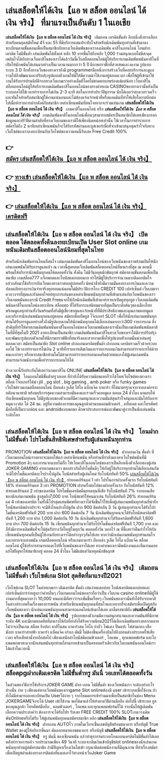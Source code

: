 # เล่นสล็อตให้ได้เงิน【แอ พ สล็อต ออนไลน์ ได้ เงิน จริง】  ที่มาแรงเป็นอันดับ 1 ในเอเชีย

**เล่นสล็อตให้ได้เงิน【แอ พ สล็อต ออนไลน์ ได้ เงิน จริง】** เติมถอน เครดิตขั้นต่ำ  อีกหนึ่งสิ่งทางเลือกสำหรับคนยุคสมัยใหม่ 4จี และ 5จี ที่มีบริการแสนประทับใจสำหรับนักเดิมพันทุกท่านที่เข้ามาลงทะเบียนตามขั้นตอนเพื่อเป็นสมาชิกกับทางเว็บเดิมพันของเราลงเดิมพัน คาสิโนออนไลน์ โอนฝากเครดิต ไม่มีขั้นต่ำ เล่นเดิมพันได้ตั้งแต่ หลัก 10 บาทขึ้นไปถึงหลัก 1,000 ร่วมสนุกแบบไม่มีสะดุด เพลินใจได้กับทางเว็บคาสิโนของเราได้แล้ววันนี้เว็บสล็อตออนไลน์ผู้ให้บริการเกมเดิมพันพนันคาสิโนที่เปิดให้นักพนันได้เล่นมาอย่างเป็นเวลานานมากกว่า 5 ปี มีภาพกราฟิกที่สวยสดและงดงาม รูปแบบระบบ 3 D
อีกทั้งทางเว็บของทางเรายังมี programmerมือหนึ่งการสร้างเว็บที่คอยบริการและดูแล  รวมไปถึงพัฒนาและปรับปรุงรูปแบบตัวเกมให้มีให้มีความน่าใช้งานอยู่ตลอดเวลา เพื่อให้ผู้ที่เข้ามาใช้งานได้รับการปรนนิบัติจากทางเว็บเกมเราอย่างเต็มที่โดยไม่ขาดตกบกพร่องแม้แต่น้อย เว็บคาสิโนสล็อตออนไลน์ผู้ให้บริการเกมเดิมพันคาสิโนออนไลน์ของทางค่ายเกม CASINOของทางเรานั้นยังเป็นระบบออโต้ใช้เวลาทำรายการไม่เกิน 2-3 นาที ต่อในการทำประวัติธุกรรม นับได้เลยว่าสะดวกรวดเร็ว และทันใจสำหรับสมาชิกผู้ใช้งานแน่นอนและไม่ต้องแจ้งเจ้าหน้าที่หรือแอดมินที่ทำให้เสียโอกาสอีกต่อไปเมื่อทำรายการฝากตังค์กับสมาชิก
เหล่าเซียนพนันที่สนใจอยากจะร่วมเล่นเกม **เล่นสล็อตให้ได้เงิน【แอ พ สล็อต ออนไลน์ ได้ เงิน จริง】** เกมคาสิโนออนไลน์ หรือ ***เล่นสล็อตให้ได้เงิน【แอ พ สล็อต ออนไลน์ ได้ เงิน จริง】*** เกมเดิมพันคาสิโนออนไลน์เพื่อนๆสามารถสมัครเป็นสมาชิกได้เลยเพียงกรอกข้อมูลและปรัวัติตามลำดับที่ทางเว็บเกมของเรามีให้เพียงนิดหน่อยเท่านั้น ใช้เวลาในการทำรายการสมัครไม่ถึง 2 นาทีเหล่าเซียนพนันก็จะได้รับรหัสผ่านและยูสเซอร์เพื่อที่จะเข้ามาสนุกสุดเร้าใจกับทางเว็บไซต์ของเราลงทะเบียนกับเว็บไซต์ของเราตอนนี้รับเลย Free Credit 100%

## 👉 [สมัคร เล่นสล็อตให้ได้เงิน【แอ พ สล็อต ออนไลน์ ได้ เงิน จริง】](https://archa888.com/)
## 👉 [ทางเข้า เล่นสล็อตให้ได้เงิน【แอ พ สล็อต ออนไลน์ ได้ เงิน จริง】](https://archa888.com/)
## 👉 [เล่นสล็อตให้ได้เงิน【แอ พ สล็อต ออนไลน์ ได้ เงิน จริง】 เครดิตฟรี](https://archa888.com/)

## เล่นสล็อตให้ได้เงิน【แอ พ สล็อต ออนไลน์ ได้ เงิน จริง】 เปิดตลอด ได้ตลอดทั้งคืนลงทะเบียนเปิด User Slot online เกมพนันเดิมพันสล็อตออนไลน์นิยมที่สุดในไทย

สำหรับนักเดิมพันท่านไหนที่สนใจ เล่นเกมเดิมพันคาสิโนออนไลน์ของเว็บพนันของเราพร้อมเปิดให้นักเล่นเกมพนันได้รับการดูแลแล้ว ณ เวลานี้สุดยอดเว็บเดิมพันสล็อตออนไลน์ที่มาแรงที่สุด ณ ตอนนี้ พร้อมให้บริการนักพนันทุกคนได้ตลอดทั้งวัน ทั้งคืน ไม่มีวันหยุดนักขัตฤกษ์ สมัครตามขั้นตอนเพื่อเป็นสมาชิก เกมสล็อต777 แจ็กพอตและโบนัสแตกบ่อยมาก ทำให้มีผู้ใช้บริการจำนวนมากติดอกติดใจแล้วกลับมาใช้บริการกับเว็บของทางเราต่ออยู่บ่อยครั้ง มิหนำซ้ำยังมีความมั่นคงทางการเงินและความปลอดภัยทางการเงินจ่ายจริงทุกยอดแน่นอนไม่มีประวัติการโกง CREDIT 100 เปอร์เซ็นต์ เว็บเกมเราควบวงจรที่สุดและยังตอบโจทย์ทุกการเล่นของเหล่าเซียนพนันทุกท่านที่เข้ามาเล่นกับเว็บพนันของเรา
เว็บเกมพนันของเรามี Credit Freeแจกให้กับนักเดิมพันที่เข้ามาทำรายกเปิดยูสทุกยูส เว็บเกมเดิมพันพนันคาสิโนออนไลน์ลงทะเบียน สล็อตxo ที่ได้รับกระแสนิยมมากที่สุดเป็นระดับต้นๆของเมืองไทย พร้อมดูแลทุกท่านทั้งวันพร้อมทั้งยังมีผู้เชี่ยวชาญและเจ้าหน้าที่ที่มีประสิทธิภาพและคุณภาพคอยดูแลและบริการนักเล่นพนันทุกคนอยู่ตลอด สมัครเพื่อเปิดยูส โจ๊กเกอร์ SLOT เพื่อให้นักเล่นเกมพนันทุกท่านได้รับการดูแลอย่างทั่วถึงมีรูปแบบเกมให้นักพนันทุกคนได้เลือกเล่นมากกว่า300 รายการเกม
สิ่งสำคัญที่ทำให้ค่ายเกมเดิมพันพนันคาสิโนออนไลน์ของเว็บเกมพนันของเรานั้นเป็นเกมเดิมพันพนันคาสิโนที่ดีที่สุดในปี 2021 ลงทะเบียนเป็นสมาชิก  เกมเดิมพันพนันคาสิโนทางเว็บของเราได้มีการปรับปรุงและพัฒนารูปแบบตัวเกมให้มีภาพกราฟฟิกที่สมจริงและสวยงามเพื่อให้รูปแบบตัวเกมนั้นน่าเล่นอยู่ตลอดเวลา สมัครเป็นสมาชิก Slot online ฝากถอนเครดิตขขั้นต่ำ ฝากถอน เครดิตรวดเร็วด้วยระบบออโต้ ใช้เวลาทำรายการไม่เกิน 2 นาทีทั้งรายการเติมเงินและรายการถอนเงินสามารถทำรายการได้ด้วยตนเองง่ายๆ หรือหากสมาชิกท่านใดไม่สามารถทำรายการถอนเคดริตด้วยตนเองได้ผู้เล่นเกมพนันสามารถแจ้งพนักงานเพื่อทำรายการถอนให้ได้

ช่วงเวลานี้รับประกันได้เลยว่าเกมคาสิโน ONLINE **เล่นสล็อตให้ได้เงิน【แอ พ สล็อต ออนไลน์ ได้ เงิน จริง】** โอนถอนไม่มีขั้นต่ำทรูวอเลท ที่กำลังได้รับความนิยมเลยก็ว่าได้โดยเว็บไซต์ของทางเรา สล็อต โจ๊กเกอร์ได้นำ  jili , pg slot , big gaming , amb poker หรือ funky games เว็บไซต์รวมเกมสล็อตออนไลน์ ป๊อกเด้ง รูเล็ต ไฮโล แบ็กแจ๊ค บาคาร่า ที่ได้มาตรฐานจากจากองค์กรระบดับนานาชาติ พร้อมบริการสุดความสามารถมั่นคงและรวดเร็วคอยดูแล ตลอด 24 ชั่วโมง มามอบให้กับเซียนพนันทุกคน ได้มีรูปแบบของตัวเกมที่มีความสนุกและความมันส์สุดเร้าใจสนุกและมันไปกับการหมุนวงวล้อ ได้ 24 ชม. อยู่ที่ความต้องการของคุณลูกค้าผ่านบนคอมพิวเตอร์ , แท็บเลต และโทรศัพท์มือถือที่เป็นระบบios และ androidแบบพกพา ศึกษาประสบการณ์และพัฒนาสู่การเป็นนักเล่นพนันระดับโลก

## เล่นสล็อตให้ได้เงิน【แอ พ สล็อต ออนไลน์ ได้ เงิน จริง】 โอนฝากไม่มีขั้นต่ำ โปรโมชั่นสิทธิพิเศษสำหรับผู้เล่นพนันทุกท่าน

 PROMOTION  **เล่นสล็อตให้ได้เงิน【แอ พ สล็อต ออนไลน์ ได้ เงิน จริง】** ฝากถอนเงิน ขั้นต่ำ ที่เว็บเกมออนไลน์เราอยากจะมอบให้แก่  เหล่าเซียนพนัน หรือท่านที่กำลังมองหาเว็บไซต์พนันที่มี  Promotion ดีๆ และการแจกแบบไม่กั๊ก ให้เว็บคาสิโนออนไลน์ของเราเป็นอีกหนึ่งตัวเลือกของผู้เล่น JOKER GAMING ค่ายเกมของเรา ขอกล่าวกับโปรโมชั่นดีๆ ให้กับผู้ใช้บริการทุกท่านได้เลือกเล่นกัน จะมีโปรโมชั่นเครดิตอะไรบ้างไปดูกัน
โบนัสสำหรับผู้เล่นใหม่ รับโบนัสทันที 50% [เล่นสล็อตให้ได้เงิน【แอ พ สล็อต ออนไลน์ ได้ เงิน จริง】](https://archa888.com/) ทำยอดเทิร์นแค่ 1 เท่า
โปรในการฝากครั้งแรก รับโบนัสทันที 14% ทำยอดเทิร์นแค่ 3 เท่า
 PROMOTION ฝากครั้งต่อไปของฝากครั้งแรก รับโบนัสทันที 12% ทำยอดเทิร์นแค่ 2 เท่าของเครดิต
โปรโมชั่นเครดิตคืนยอดทุนที่เสีย รับโบนัสทันที 7% จากยอดเสียของนักเล่นเกมพนัน สูงสุดถึง7,000 บาท
โบนัสแชร์ให้คนมาเล่น รับโบนัสทันที 26% ทำยอดเทิร์นแค่ 4 เท่าของเครดิต
ในทั้งนี้โปรสุดแสนพิศษที่ทางเราได้จัดขึ้นไว้ให้เพื่อผู้เล่นเกมพนันทุกท่านที่น่ารัก โบนัสเครดิตฝากประจำ จะมีสิ่งไหนบ้างไปดูกัน
ฝาก 900 ติดต่อกัน 3 วัน ผู้เล่นทุกท่านจะได้รับโปรโมชั่นเครดิตฟรีทันที 200 บาท
ฝาก 600 ติดต่อกัน 7 วัน นักเดิมพันทุกคนจะได้รับโบนัสเครดิตฟรีทันที 1,200 บาท
ฝาก 1,000 ติดต่อกัน 10 วัน นักเดิมพันทุกท่านจะได้รับเครดิตฟรีทันที 1,600 บาท
ฝาก 700 ติดต่อกัน 15 วัน เซียนพนันทุกท่านจะได้รับโปรโมชั่นเครดิตฟรีทันที 1,700 บาท
และก็ยังมีการลงเดิมพันที่จะได้ลุ้นรับรางวัลใหญ่ในทุกวัน ตลอดทั้งวัน บอกไว้ ณ ที่นี้เลยว่าคืนกำไรให้กับเซียนพนันทุกคนที่เป็นผู้ใช้งานกับทางเราได้อย่างจุกๆกันไปเลย หากว่านักเล่นเกมพนันทุกท่านสนใจและอยากจะแทงพนัน เกมสล็อตออนไลน์ หรือเกมบาคาร่า ป๊อกเด้ง รูเล็ต ไฮโล แบ็กแจ๊ค สล็อตออนไลน์ ผู้ใช้บริการสามารถแตะไปที่เว็บพนันของเราได้เลย ทางค่ายของเรามีพนักงานและทีมงานคอยแก้ไขปัญหาให้สมาชิกอยู่ ตลอด 24 ชั่วโมง ไม่มีแม้แต่วันหยุดนักขัตฤกษ์

## เล่นสล็อตให้ได้เงิน【แอ พ สล็อต ออนไลน์ ได้ เงิน จริง】 เติมถอน ไม่มีขั้นต่ำ  เว็บไซต์เกม Slot สุดฮิตที่มาแรงปี2021

เว็บไซต์เกม SLOT ในค่ายเกมเรา เติมเครดิต ขั้นต่ำ เล่นง่ายแตกบ่อย โบนัสเครดิตแตกบ่อยและเปอร์เซ็นต์การจ่ายสูงกว่าค่ายอื่นๆ เว็บเกมออนไลน์ของเราถือว่าเป็น เว็บเกม casino onlineที่มีผู้ใช้งานมากที่สุดมากกว่า 10,000 คนและมีอัตราว่าจะเพิ่มขึ้นเรื่อยๆ เว็บพนันของเรานั้นยังได้รับจากคาสิโนต่างประเทศในเรื่องของการพนัน สำหรับเซียนพนันทุกคนที่สนใจและอยากที่จะสมัครเพื่อเปิดยูสกับเว็บพนันของเรา นักเล่นเกมพนันทุกคนสามารถแอดไลน์เข้ามาได้เลย
	มาลิ้มรสชาติถึง **เล่นสล็อตให้ได้เงิน【แอ พ สล็อต ออนไลน์ ได้ เงิน จริง】** รูปแบบของตัวเกมมีความสนุกสนานและความมันส์ที่มีภาพระดับ 4K และมีเกมยอดฮิตที่มาแรงให้กับที่กำลังได้รับความนิยม2021ได้เลือกเดิมพันอย่างหลากหลาย  ไม่ว่าจะเป็นเกม สล็อต ยิงปลา คาสิโนสด บาคาร่าสด ไฮโล กำถั่ว ไพ่แคง ปั่นแปะ ไพ่สามกอง เสือมังกร บาคาร่าสายฟ้า บาคาร่า แบ็คแจ๊ค เก้าเก ดัมมี่ ไม่ต้องขึ้นเครื่องบินไปถึงบ่อนต่างประเทศให้เสียเวลา หรือเสียค่านั่งรถอีกต่อไป เพียงแค่นักล่าโบนัสมีคอมพิวเตอร์ , ไอแพด , ทุกแพลตฟอร์ม และไอแพดพกพาสะดวกนักเล่นพนันทุกท่านก็สามารถเข้ามาเป็นครอบครัวเดียวกับเว็บเกมพนันออนไลน์เราได้แล้วในเวลานี้

## เล่นสล็อตให้ได้เงิน【แอ พ สล็อต ออนไลน์ ได้ เงิน จริง】 สล็อตpgฝากเติมเครดิต ไม่มีขั้นต่ำทรู มันนี่ วอเลทได้ตลอดทั้งวัน

ในส่วนของวิธีการใช้บริการJOKER GAME ฝาก-ถอน ไม่มีขั้นต่ำ ของเว็บพนันเรา จะต้องทำอะไรบ้างนั้น ง่าย ๆ เพียงแค่ทางเว็บพนันของเราgame Slot onlineต้องมี user เข้าระบบเพื่อใช้งาน ถ้ายังไม่มีสามารถลงทะเบียนเปิด Userได้ง่าย ๆ จากโหมดการเข้าร่วมมาเพื่อเป็นสมาชิกในช่อง Menu JOKERGAMEจึงจะได้ User เข้าใช้งาน พอได้มาแล้วให้ทำตามวิธีผ่านมือถือ ต่อไปนี้
เข้าระบบ ยูส  ของคุณลูกค้า โทรศัพท์มือถือ , คอมพิวเตอร์ , ไอแพด และทุกแพลตฟอร์มก็ได้
จากนั้นให้ผู้เดิมพันเลือกความประสงค์ว่า ต้องการจะได้รับโปร รับเลย FREE CREDIT 100% SLOTเกมวางเดิมพันOnlineหรือไม่รับ
ให้ผู้เล่นพนันทุกคนสมัครสมาชิก คลิก **เล่นสล็อตให้ได้เงิน【แอ พ สล็อต ออนไลน์ ได้ เงิน จริง】** ฝากถอน AUTOไว ภาพในเว็บจะขึ้นเลขบัญชีพร้อมธนาคาร หรือบัญชี True Wallet ของผู้ให้บริการขึ้นมา
คัดลอกหมายเลขธนาคาร หรือบัญชี **เล่นสล็อตให้ได้เงิน【แอ พ สล็อต ออนไลน์ ได้ เงิน จริง】** ทรู มันนี่ ของเซียนพนัน แล้วทำธุรกรรมระบบโอนถอนเครดิตไม่มีขั้นต่ำได้เลย
หลังทำรายการแล้ว รอประมาณเพียง 49 วินาที ระบบจะเติมเงินเข้าบัญชีslot onlineของนักเล่นเกมพนันทุกท่านผู้สมัครสมาชิก
ถ้ามีปัญหาเรื่องเงินไม่เข้า กรุณาติดต่อพนักงานที่มีคุณภาพ ที่ทำเรื่องสมัครเพื่อเปิดยูสผ่านช่องทางการติดต่อที่แนบเอาไว้ทางหน้าเว็บJoker Game


